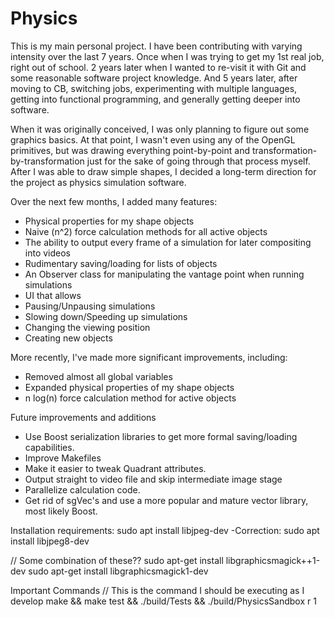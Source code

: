 Physics 
=======

This is my main personal project. I have been contributing with varying intensity over the last 7 years.
Once when I was trying to get my 1st real job, right out of school.
2 years later when I wanted to re-visit it with Git and some reasonable software project knowledge.
And 5 years later, after moving to CB, switching jobs, experimenting with multiple languages, getting into functional programming, and generally getting deeper into software.

When it was originally conceived, I was only planning to figure out some graphics basics. At that point, I wasn't even using any of the OpenGL primitives, but was drawing everything point-by-point and transformation-by-transformation just for the sake of going through that process myself. After I was able to draw simple shapes, I decided a long-term direction for the project as physics simulation software.

Over the next few months, I added many features:
- Physical properties for my shape objects
- Naive (n^2) force calculation methods for all active objects
- The ability to output every frame of a simulation for later compositing into videos
- Rudimentary saving/loading for lists of objects
- An Observer class for manipulating the vantage point when running simulations
- UI that allows
 - Pausing/Unpausing simulations
 - Slowing down/Speeding up simulations
 - Changing the viewing position
 - Creating new objects 
 
More recently, I've made more significant improvements, including:
- Removed almost all global variables
- Expanded physical properties of my shape objects
- n log(n) force calculation method for active objects

Future improvements and additions
- Use Boost serialization libraries to get more formal saving/loading capabilities.
- Improve Makefiles
- Make it easier to tweak Quadrant attributes.
- Output straight to video file and skip intermediate image stage
- Parallelize calculation code.
- Get rid of sgVec's and use a more popular and mature vector library, most likely Boost.

Installation requirements:
sudo apt install libjpeg-dev
  -Correction:
  sudo apt install libjpeg8-dev

  // Some combination of these??
sudo apt-get install libgraphicsmagick++1-dev
sudo apt-get install libgraphicsmagick1-dev



Important Commands
  // This is the command I should be executing as I develop
  make && make test && ./build/Tests && ./build/PhysicsSandbox r 1
 
  
  
